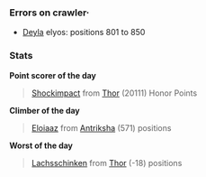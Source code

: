 ### Errors on crawler·
- [Deyla](/#/ranking/Deyla) elyos: positions 801 to 850


### Stats

**Point scorer of the day**
>[Shockimpact](/#/character/Thor/1768962) from [Thor](/#/ranking/Thor)  (20111) Honor Points


**Climber of the day**
>[Eloiaaz](/#/character/Antriksha/254867) from [Antriksha](/#/ranking/Antriksha)  (571) positions


**Worst of the day**
>[Lachsschinken](/#/character/Thor/1711022) from [Thor](/#/ranking/Thor)  (-18) positions



